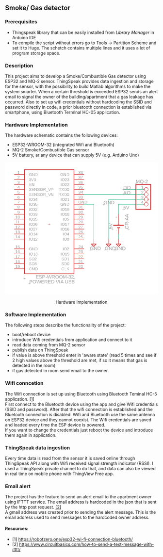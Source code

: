 ## Smoke/ Gas detector
### Prerequisites
* Thingspeak library that can be easily installed from *Library Manager* in Arduino IDE
* To compile the script without errors go to Tools -> Partition Scheme and set it to Huge. The schetch contains multiple lines and it uses a lot of program storage space. 
### Description
This project aims to develop a Smoke/Combustible Gas detector using ESP32 and MQ-2 sensor. ThingSpeak provides data ingestion and storage for the sensor, with the possibility to build Matlab algorithms to make the system smarter. When a certain threshold is exceeded ESP32 sends an alert email to signal the owner of the building/apartment that  a gas leakage has occurred.
Also to set up wifi credentials without hardcoding the SSID and password directly in code, a prior bluetooth connection is established via smartphone, using Bluetooth Terminal HC-05 application.

### Hardware Implementation
The hardware schematic contains the following devices: 
* ESP32-WROOM-32 (integrated Wifi and Bluetooth)
* MQ-2 Smoke/Combustible Gas sensor
* 5V battery, ar any device that can supply 5V (e.g. Arduino Uno)

<div align="center">
<img src="images/hardware.png" width="600"/>
<p>Hardware Implementation</p>
</div>

### Software Implementation
The following steps describe the functionality of the project: 
* boot/reboot device
* introduce Wifi credentials from application and connect to it
* read data coming from MQ-2 sensor
* publish data on ThingSpeak
* if value is above threshold enter in 'aware state' (read 5 times and see if 2 high values above the threshold are met, if so it means that gas is detected in the room)
* if gas detected in room send email to the owner.

### Wifi conncetion 
The Wifi connection is set up using Bluetooth using Bluetooth Teminal HC-5 application. [[1]](https://github.com/narcisaguran/gas-sensor-using-esp32/blob/main/README.md#resources) <br />
First connect to the Bluetooth device using the app and give Wifi credentials (SSID and password). After that the wifi connection is established and the Bluetooth connection is disabled. Wifi and Bluetooth use the same antenna on ESP32 device and they cannot coexist. The Wifi credentials are saved and loaded every time the ESP device is powered. <br />
If you want to change the credentials just reboot the device and introduce them again in application.

### ThingSpeak data ingestion
Every time data is read from the sensor it is saved online through ThingSpeak API along with Wifi received signal strength indicator (RSSI). I used a ThingSpeak private channel to do that, and data can also be viewed in real time on mobile phone with ThingView Free app.

### Email alert
The project has the feature to send an alert email to the apartment owner using IFTTT service. The email address is hardcoded in the json that is sent by the http post request. [[2]](https://github.com/narcisaguran/gas-sensor-using-esp32/blob/main/README.md#resources) <br />
A gmail address was created prior to sending the alert message. This is the email address used to send messages to the hardcoded owner address.

#### Resources:
* [1] https://robotzero.one/esp32-wi-fi-connection-bluetooth/
* [2] https://www.circuitbasics.com/how-to-send-a-text-message-with-ifttt/



